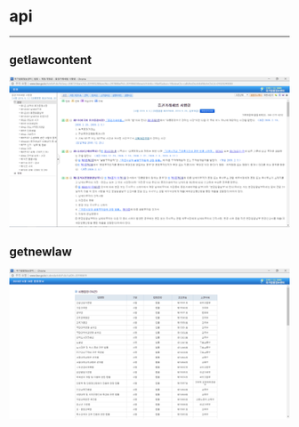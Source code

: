 # api
----

## getlawcontent

![getlawcontent](./img/getlaw_pic.PNG)

## getnewlaw

![getnewlaw](./img/getnewlaw_pic.PNG)

